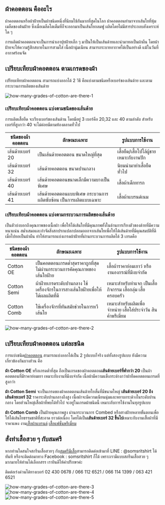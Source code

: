 ## ผ้าคอตตอน คืออะไร

ผ้าคอตตอนหรือผ้าฝ้ายเป็นผ้าชนิดหนึ่งที่นิยมใช้กันมากที่สุดในโลก ผ้าคอตตอนทำมาจากเส้นใยที่หุ้มเมล็ดของต้นฝ้าย ซึ่งเมื่อเมล็ดโตเต็มที่ก็จะออกมาเป็นเส้นใยกลมฟู ผลิตโดยไม่มีสารประกอบสังเคราะห์ใด ๆ

การผลิตผ้าคอตตอนจะเป็นการนำเอาปุยฝ้ายเล็ก ๆ มาปั่นให้เป็นเส้นด้ายและนำมาทอเป็นผ้าผืน โดยผ้าฝ้ายจะให้ความรู้สึกสบายในการสวมใส่ เนื้อผ้านุ่มเนียน สามารถระบายอากาศได้เป็นอย่างดี แม้ในวันที่อากาศร้อนจัด

## เปรียบเทียบผ้าคอตตอน ตามเกรดของผ้า

เปรียบเทียบผ้าคอตตอน สามารถแบ่งออกได้ 2 วิธี คือแบ่งตามชนิดหรือเบอร์ของเส้นด้าย และตามกระบวนการผลิตของเส้นด้าย

![how-many-grades-of-cotton-are-there-1](/blog/how-many-grades-of-cotton-are-there-1.jpg)

### เปรียบเทียบผ้าคอตตอน แบ่งตามชนิดของเส้นด้าย

การผลิตเสื้อยืด จะเรียงเบอร์ของเส้นด้าน โดยมีอยู่ 3 เบอร์คือ 20,32 และ 40 ตามลำดับ สำหรับเบอร์ที่สูงกว่า 40 จะไม่ค่อยมีตามท้องตลาดทั่วไป

| **ชนิดของผ้าคอตตอน** | **ลักษณะเฉพาะ**                                                 | **รูปแบบการใช้งาน**                      |
| -------------------- | --------------------------------------------------------------- | ---------------------------------------- |
| เส้นด้ายเบอร์ 20     | เป็นเส้นด้ายคอตตอน ขนาดใหญ่ที่สุด                               | เสื้อยืด/เสื้อโปโล้ผู้ชาย เหมาะกับงานปัก |
| เส้นด้ายเบอร์ 32     | เส้นด้ายคอตตอน ขนาดปานกลาง                                      | นิยมนำมาทำเสื้อยืดทั่วไป                 |
| เส้นด้ายเบอร์ 40     | เส้นด้ายคอตตอนขนาดเล็กมีความบางเป็นพิเศษ                        | เสื้อผ้าเด็กทารก                         |
| เส้นด้ายเบอร์ 41     | เส้นด้ายคอตตอนแบบพิเศษ กระบวนการผลิตซับซ้อน เป็นการผลิตแบบเฉพาะ | เสื้อผ้าแบรนด์เนม                        |

### เปรียบเทียบผ้าคอตตอน แบ่งตามกระบวนการผลิตของเส้นด้าย

เป็นตัวบ่งบอกถึงคุณภาพของเนื้อผ้า เพื่อให้ได้เส้นใยที่มีคุณภาพทั้งในด้านการเรียงตัวของด้ายที่มีความหนาแน่น สม่ำเสมอและกำจัดสิ่งสกปรกแปลกปลอมออกจากเส้นใยเพื่อให้ได้เส้นด้ายที่มีคุณสมบัติที่ดี เมื่อไปทอเป็นผ้าผืน ทำให้สามารถแบ่งเกรดผ้าฝ้ายที่ผ่านกระบวนการผลิตได้ 3 เกรดคือ

| **ชนิดของผ้าคอตตอน** | **ลักษณะเฉพาะ**                                                                | **รูปแบบการใช้งาน**                                          |
| -------------------- | ------------------------------------------------------------------------------ | ------------------------------------------------------------ |
| Cotton OE            | เป็นคอตตอนเกรดต่ำสุดราคาถูกที่สุด ไม่ผ่านกระบวนการคัดคุณภาพของเส้นใยฝ้าย       | เสื้อผ้าราคาย่อมเยาว์ หรืองานองกรณ์ที่มีงบจำกัด              |
| Cotton Semi          | ผ้าฝ้ายเกรดระดับปานกลาง ใช้เครื่องจักรในการสางเส้นใยฝ้ายเพื่อให้ได้ผลผลิตที่ดี | เหมาะสำหรับทำแจก เป็นเสื้อกิจกรรม เสื้อกลุ่ม เสื้อครอบครัว   |
| Cotton Comb          | ใช้เครื่องจักรที่ทันสมัยช่วยในการหวีเส้นใย                                     | เหมาะสำหรับผลิตเพื่อจำหน่าย เสื้อใส่ประจำวัน สินค้าพรีเมี่ยม |

![how-many-grades-of-cotton-are-there-2](/blog/how-many-grades-of-cotton-are-there-2.jpg)

## เปรียบเทียบผ้าคอตตอน แต่ละชนิด

การแบ่งชนิด[ผ้าคอตตอน](somsritshirt-cotton) สามารถแบ่งออกได้เป็น 2 รูปแบบก็จริง แต่ทั้งสองรูปแบบ ยังมีความเกี่ยวข้องกันบางส่วน คือ 

**ผ้า Cotton OE** หรือเกรดต่ำที่สุด ถือเป็นเกรดของผ้าคอตตอน**เส้นด้ายเบอร์ที่ต่ำกว่า 20** เป็นผ้าคอตตอนที่มีราคาย่อมเยา เหมาะกับงานที่มีงบจำกัด เนื้อผ้ามีความแข็งกระด้างกว่าผ้ายืดคอตตอนเกรดที่สูงกว่า

**ผ้า Cotton Semi** จะเป็นเกรดของผ้าคอตตอนเส้นด้ายใยสั้นที่มีขนาดใหญ่ **เส้นด้ายเบอร์ 20 ถึง เส้นด้ายเบอร์ 32** ราคาระดับปานกลางถึงสูง เนื้อผ้าจะมีความเนียนนุ่มและหยาบกระด้างในระดับปานกลาง โดยส่วนใหญ่เสื้อผ้าที่พบได้ทั่วไป จะอยู่ในเกรดผ้าชนิดนี้ เหมาะกับการใช้งานในทุกรูปแบบ

**ผ้า Cotton Comb** เป็นฝ้ายคุณภาพสูง ผ่านกระบวนการ Combed หรือสางฝ้ายหลายขั้นตอนเพื่อให้ได้เส้นใยธรรมชาติที่สะอาด ยาวต่อเนื่อง โดยได้เป็น**เส้นด้ายเบอร์ 32 ขึ้นไป**เหมาะกับงานเสื้อผ้าที่มีราคาแพง งาน[เสื้อผ้าแบรนด์](https://women.kapook.com/view204243.html) [เสื้อแฟชั่นพรีเมี่ยม](https://www.gildanofficial.com/17992578/%E0%B9%80%E0%B8%A3%E0%B8%B7%E0%B9%88%E0%B8%AD%E0%B8%87%E0%B8%94%E0%B8%B5%E0%B9%86%E0%B8%82%E0%B8%AD%E0%B8%87%E0%B9%80%E0%B8%AA%E0%B8%B7%E0%B9%89%E0%B8%AD%E0%B8%A2%E0%B8%B7%E0%B8%94-gildan-%E0%B8%9E%E0%B8%A3%E0%B8%B5%E0%B9%80%E0%B8%A1%E0%B8%B5%E0%B9%88%E0%B8%A2%E0%B8%A1) 

## สั่งทำเสื้อสวย ๆ กับสมศรี

หากท่านใดสนใจสกรีนเสื้อสวยๆ กับ[สมศรีมีเสื้อ](/)สามารถติดต่อเข้ามาที่ LINE : @somsritshirt  ได้ทันที หรือจะติดต่อมาทาง Facebook : somsritshirt  ก็ได้ เพราะเรามีแบบสกรีนเสื้อสวย ๆ มากมายให้ท่านได้เลือกสรร เรายินดีให้คำปรึกษาค่ะ

ติดต่อเร่งด่วนได้ทางเบอร์ 02 430 0678 / 066 112 6521 / 066 114 1399 / 063 421 6521

![how-many-grades-of-cotton-are-there-3](/blog/how-many-grades-of-cotton-are-there-3.jpeg)
![how-many-grades-of-cotton-are-there-4](/blog/how-many-grades-of-cotton-are-there-4.jpg)
![how-many-grades-of-cotton-are-there-5](/blog/how-many-grades-of-cotton-are-there-5.jpg)
